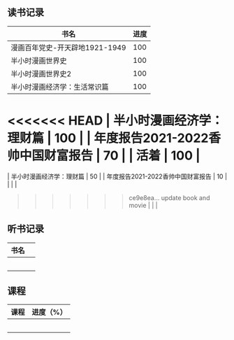 ## 读书记录

| 书名                              | 进度 |
| --------------------------------- | ---- |
| 漫画百年党史-开天辟地1921-1949    | 100  |
| 半小时漫画世界史                  | 100  |
| 半小时漫画世界史2                 | 100  |
| 半小时漫画经济学：生活常识篇      | 100  |
<<<<<<< HEAD
| 半小时漫画经济学：理财篇          | 100  |
| 年度报告2021-2022香帅中国财富报告 | 70   |
| 活着                              | 100  |
=======
| 半小时漫画经济学：理财篇          | 50   |
| 年度报告2021-2022香帅中国财富报告 | 10   |
|                                   |      |
>>>>>>> ce9e8ea... update book and movie
|                                   |      |


## 听书记录

| 书名 |      |
| ---- | ---- |
|      |      |
|      |      |
|      |      |
|      |      |
|      |      |

## 课程

| 课程 | 进度（%） |
| ---- | --------- |
|      |           |
|      |           |
|      |           |
|      |           |
|      |           |

